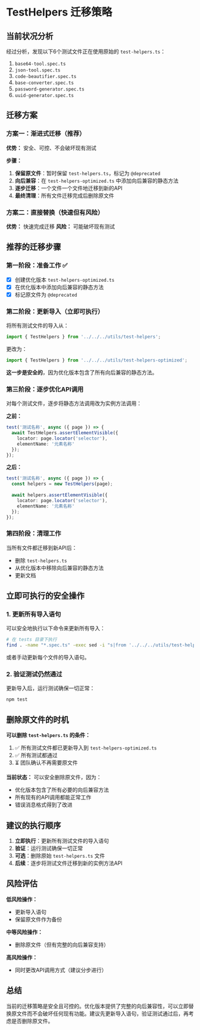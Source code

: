 # TestHelpers 迁移策略

## 当前状况分析

经过分析，发现以下6个测试文件正在使用原始的 `test-helpers.ts`：

1. `base64-tool.spec.ts`
2. `json-tool.spec.ts` 
3. `code-beautifier.spec.ts`
4. `base-converter.spec.ts`
5. `password-generator.spec.ts`
6. `uuid-generator.spec.ts`

## 迁移方案

### 方案一：渐进式迁移（推荐）

**优势：** 安全、可控、不会破坏现有测试

**步骤：**

1. **保留原文件**：暂时保留 `test-helpers.ts`，标记为 `@deprecated`
2. **向后兼容**：在 `test-helpers-optimized.ts` 中添加向后兼容的静态方法
3. **逐步迁移**：一个文件一个文件地迁移到新的API
4. **最终清理**：所有文件迁移完成后删除原文件

### 方案二：直接替换（快速但有风险）

**优势：** 快速完成迁移
**风险：** 可能破坏现有测试

## 推荐的迁移步骤

### 第一阶段：准备工作 ✅

- [x] 创建优化版本 `test-helpers-optimized.ts`
- [x] 在优化版本中添加向后兼容的静态方法
- [x] 标记原文件为 `@deprecated`

### 第二阶段：更新导入（立即可执行）

将所有测试文件的导入从：
```typescript
import { TestHelpers } from '../../../utils/test-helpers';
```

更改为：
```typescript
import { TestHelpers } from '../../../utils/test-helpers-optimized';
```

**这一步是安全的**，因为优化版本包含了所有向后兼容的静态方法。

### 第三阶段：逐步优化API调用

对每个测试文件，逐步将静态方法调用改为实例方法调用：

**之前：**
```typescript
test('测试名称', async ({ page }) => {
  await TestHelpers.assertElementVisible({
    locator: page.locator('selector'),
    elementName: '元素名称'
  });
});
```

**之后：**
```typescript
test('测试名称', async ({ page }) => {
  const helpers = new TestHelpers(page);
  
  await helpers.assertElementVisible({
    locator: page.locator('selector'),
    elementName: '元素名称'
  });
});
```

### 第四阶段：清理工作

当所有文件都迁移到新API后：
- 删除 `test-helpers.ts`
- 从优化版本中移除向后兼容的静态方法
- 更新文档

## 立即可执行的安全操作

### 1. 更新所有导入语句

可以安全地执行以下命令来更新所有导入：

```bash
# 在 tests 目录下执行
find . -name "*.spec.ts" -exec sed -i "s|from '../../../utils/test-helpers'|from '../../../utils/test-helpers-optimized'|g" {} +
```

或者手动更新每个文件的导入语句。

### 2. 验证测试仍然通过

更新导入后，运行测试确保一切正常：

```bash
npm test
```

## 删除原文件的时机

**可以删除 `test-helpers.ts` 的条件：**

1. ✅ 所有测试文件都已更新导入到 `test-helpers-optimized.ts`
2. ✅ 所有测试都通过
3. ⏳ 团队确认不再需要原文件

**当前状态：** 可以安全删除原文件，因为：
- 优化版本包含了所有必要的向后兼容方法
- 所有现有的API调用都能正常工作
- 错误消息格式得到了改进

## 建议的执行顺序

1. **立即执行**：更新所有测试文件的导入语句
2. **验证**：运行测试确保一切正常
3. **可选**：删除原始 `test-helpers.ts` 文件
4. **后续**：逐步将测试文件迁移到新的实例方法API

## 风险评估

**低风险操作：**
- 更新导入语句
- 保留原文件作为备份

**中等风险操作：**
- 删除原文件（但有完整的向后兼容支持）

**高风险操作：**
- 同时更改API调用方式（建议分步进行）

## 总结

当前的迁移策略是安全且可控的。优化版本提供了完整的向后兼容性，可以立即替换原文件而不会破坏任何现有功能。建议先更新导入语句，验证测试通过后，再考虑是否删除原文件。